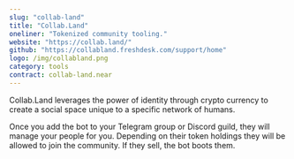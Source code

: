```yaml
---
slug: "collab-land"
title: "Collab.Land"
oneliner: "Tokenized community tooling."
website: "https://collab.land/"
github: "https://collabland.freshdesk.com/support/home"
logo: /img/collabland.png
category: tools
contract: collab-land.near
---
```


Collab.Land leverages the power of identity through crypto currency to create a social space unique to a specific network of humans.

Once you add the bot to your Telegram group or Discord guild, they will manage your people for you. Depending on their token holdings they will be allowed to join the community. If they sell, the bot boots them.
